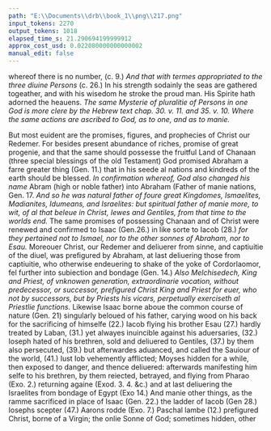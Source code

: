 ```yaml
---
path: "E:\\Documents\\drb\\book_1\\png\\217.png"
input_tokens: 2270
output_tokens: 1018
elapsed_time_s: 21.290694199999912
approx_cost_usd: 0.022080000000000002
manual_edit: false
---
```

whereof there is no number, (c. 9.) *And that with termes appropriated to the three diuine Persons* (c. 26.) In his strength sodainly the seas are gathered togeather, and with his wisedom he stroke the proud man. His Spirite hath adorned the heauens. *The same Mysterie of pluralitie of Persons in one God is more clere by the Hebrew text chap. 30. v. 11. and 35. v. 10. Where the same actions are ascribed to God, as to one, and as to manie.*

But most euident are the promises, figures, and prophecies of Christ our Redemer. For besides present abundance of riches, promise of great progenie, and that the same should possesse the fruitful Land of Chanaan (three special blessings of the old Testament) God promised Abraham a farre greater thing (Gen. 11.) that in his seede al nations and kindreds of the earth should be blessed. *In confirmation whereof, God also changed his name* Abram (high or noble father) into Abraham (Father of manie nations, Gen. 17. *And so he was natural father of foure great Kingdomes, Ismaelites, Madianites, Idumeans, and Israelites: but spiritual father of manie more, to wit, of al that beleue in Christ, Iewes and Gentiles, from that time to the worlds end.* The same promises of possessing Chanaan and of Christ were renewed and confirmed to Isaac (Gen.26.) in like sorte to Iacob (28.) *for they pertained not to Ismael, nor to the other sonnes of Abraham, nor to Esau.* Moreouer Christ, our Redemer and deliuerer from sinne, and captiuitie of the diuel, was prefigured by Abraham, at last deliuering those from captiuitie, who otherwise endeuering to shake of the yoke of Cordorlaomor, fel further into subiection and bondage (Gen. 14.) *Also Melchisedech, King and Priest, of vnknowen generation, extraordinarie vocation, without predecessor, or successor, prefigured Christ King and Priest for euer, who not by successors, but by Priests his vicars, perpetually exerciseth al Priestlie functions.* Likewise Isaac borne aboue the common course of nature (Gen. 21) singularly beloued of his father, carying wood on his back for the sacrificing of himselfe (22.) Iacob flying his brother Esau (27.) hardly treated by Laban, (31.) yet alwayes inuincible against his aduersaries, (32.) Ioseph hated of his brethren, sold and deliuered to Gentiles, (37.) by them also persecuted, (39.) but afterwardes aduanced, and called the Sauiour of the world, (41.) Iust Iob vehemently afflicted; Moyses hidden for a while, then exposed to danger, and thence deliuered: afterwards manifesting him selfe to his brethren, by them reiected, betrayed, and flying from Pharao (Exo. 2.) returning againe (Exod. 3. 4. &c.) and at last deliuering the Israelites from bondage of Egypt (Exo 14.) And manie other things, as the ramme sacrificed in place of Isaac (Gen. 22.) the ladder of Iacob (Gen 28.) Iosephs scepter (47.) Aarons rodde (Exo. 7.) Paschal lambe (12.) prefigured Christ, borne of a Virgin; the onlie Sonne of God; sometimes hidden, other

[^1]: strength (or power) the Father, wisedom the Sonne, spirit the Holie Ghost.

[^2]: Christ promised to Abraham.

[^3]: To Isaac. And to Iacob.

[^4]: Christ prefigured by Abraham.

[^5]: By Melchisedech.

[^6]: By Isaac.

[^7]: Iacob.

[^8]: Ioseph.

[^9]: Iob. Moyses.

[^10]: And manie other things.